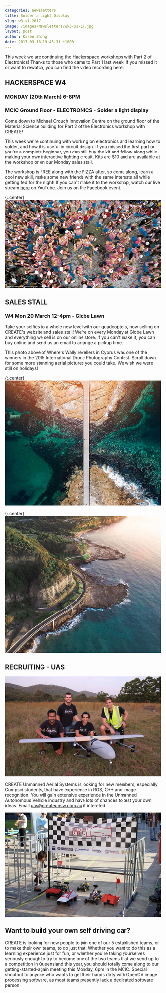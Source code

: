 ```yaml
---
categories: newsletters
title: Solder a Light Display
slug: w3-s1-2017
image: /images/Newsletters/wk3-s1-17.jpg
layout: post
author: Karen Zhong
date: 2017-03-16 19:45:31 +1000
---
```


This week we are continuing the Hackerspace workshops with Part 2 of Electronics! Thanks to those who came to Part 1 last week, if you missed it or want to rewatch, you can find the video recording here.

## HACKERSPACE W4
### MONDAY (20th March) 6-8PM
### MCIC Ground Floor - ELECTRONICS - Solder a light display

Come down to Michael Crouch Innovation Centre on the ground floor of the Material Science building for Part 2 of the Electronics workshop with CREATE!

This week we're continuing with working on electronics and learning how to solder, and how it is useful in circuit design. If you missed the first part or you're a complete beginner, you can still buy the kit and follow along while making your own interactive lighting circuit. Kits are $10 and are available at the workshop or on our Monday sales stall.

The workshop is FREE along with the PIZZA after, so come along, learn a cool new skill, make some new friends with the same interests all while getting fed for the night! If you can't make it to the workshop, watch our live stream [here](http://www.youtube.com/c/createunsw/live) on YouTube. Join us on the Facebook event.




{:.center}
![](/images/Newsletters/wk3-s1-17-3.jpg)

## SALES STALL
### W4 Mon 20 March 12-4pm - Globe Lawn

Take your selfies to a whole new level with our quadcopters, now selling on CREATE's website and sales stall! We're on every Monday at Globe Lawn and everything we sell is on our online store. If you can't make it, you can buy online and send us an email to arrange a pickup time.

This photo above of Where's Wally revellers in Cyprus was one of the winners in the 2015 International Drone Photography Contest. Scroll down for some more stunning aerial pictures you could take. We wish we were still on holidays!

{:.center}
![](/images/Newsletters/wk3-s1-17-1.jpg)

{:.center}
![](/images/Newsletters/wk3-s1-17-2.jpg)


## RECRUITING - UAS

![CREATE UAS](/images/Newsletters/uas.jpeg)

CREATE Unmanned Aerial Systems is looking for new members, especially Compsci students, that have experience in ROS, C++ and image recognition. You will gain extensive experience in the Unmanned Autonomous Vehicle industry and have lots of chances to test your own ideas. Email uas@createunsw.com.au if intereted.

![](/images/Newsletters/self-driving.jpg)

## Want to build your own self driving car?
CREATE is looking for new people to join one of our 5 established teams, or to make their own teams, to do just that. Whether you want to do this as a learning experience just for fun, or whether you're taking yourselves seriously enough to try to become one of the two teams that we send up to a competition in Queensland this year, you should totally come along to our getting-started-again meeting this Monday, 6pm in the MCIC. Special shoutout to anyone who wants to get their hands dirty with OpenCV image processing software, as most teams presently lack a dedicated software person.